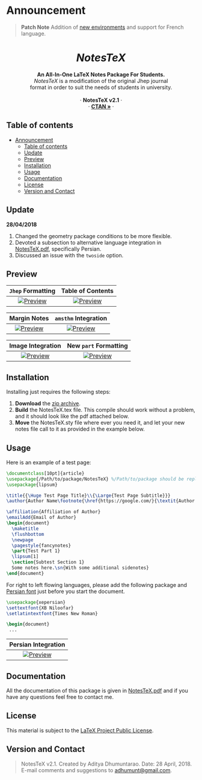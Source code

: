 # Announcement

>**Patch Note** Addition of [new environments](Sample/env.md) and support for French language.

<p align="center">

  <h1 align="center"><i>NotesTeX</i></h1>

  <p align="center">
    <b>An All-In-One LaTeX Notes Package For Students.</b>
    <br>
    <i>NotesTeX</i> is a modification of the original Jhep journal <br> format in order to suit the needs of students in university.
    <br>
    <br>
    &middot;
    <b>NotesTeX v2.1</b>
    &middot;
    <br>
    &middot;
     <a href="https://ctan.org/pkg/notestex"><strong>CTAN &raquo;</strong></a>
    &middot;
  </p>
</p>

## Table of contents
- [Announcement](#announcement)
  - [Table of contents](#table-of-contents)
  - [Update](#update)
  - [Preview](#preview)
  - [Installation](#installation)
  - [Usage](#usage)
  - [Documentation](#documentation)
  - [License](#license)
  - [Version and Contact](#version-and-contact)

## Update
**28/04/2018**
1. Changed the geometry package conditions to be more flexible.
2. Devoted a subsection to alternative language integration in [NotesTeX.pdf](NoTeX/NotesTeX.pdf), specifically Persian.
3. Discussed an issue with the ```twoside``` option.

## Preview
| ```Jhep``` Formatting | Table of Contents |
|:---:|:---:|
| [![Preview](https://raw.githubusercontent.com/adhumunt/NotesTeX/master/Sample/Sample0.png)](https://raw.githubusercontent.com/adhumunt/NotesTeX/master/Sample/Sample0.pdf)  | [![Preview](https://raw.githubusercontent.com/adhumunt/NotesTeX/master/Sample/Sample1.png)](https://raw.githubusercontent.com/adhumunt/NotesTeX/master/Sample/Sample1.pdf) |

| Margin Notes | ```amsthm``` Integration |
|:---:|:---:|
| [![Preview](https://raw.githubusercontent.com/adhumunt/NotesTeX/master/Sample/Sample2.png)](https://raw.githubusercontent.com/adhumunt/NotesTeX/master/Sample/Sample2.pdf)  | [![Preview](https://raw.githubusercontent.com/adhumunt/NotesTeX/master/Sample/Sample3.png)](https://raw.githubusercontent.com/adhumunt/NotesTeX/master/Sample/Sample3.pdf) |

| Image Integration | New ```part``` Formatting |
|:---:|:---:|
| [![Preview](https://raw.githubusercontent.com/adhumunt/NotesTeX/master/Sample/Sample4.png)](https://raw.githubusercontent.com/adhumunt/NotesTeX/master/Sample/Sample4.pdf)  | [![Preview](https://raw.githubusercontent.com/adhumunt/NotesTeX/master/Sample/Sample5.png)](https://raw.githubusercontent.com/adhumunt/NotesTeX/master/Sample/Sample5.pdf) |

## Installation
Installing just requires the following steps:

1. **Download** the [zip archive](NoTeX.zip).
2. **Build** the NotesTeX.tex file. This compile should work without a problem, and it should look like the pdf attached below.
3. **Move** the NotesTeX.sty file where ever you need it, and let your new notes file call to it as provided in the example below.

## Usage
Here is an example of a test page:

```latex
\documentclass[10pt]{article}
\usepackage{/Path/to/package/NotesTeX} %/Path/to/package should be replaced with package location
\usepackage{lipsum}

\title{{\Huge Test Page Title}\\{\Large{Test Page Subtitle}}}
\author{Author Name\footnote{\href{https://google.com/}{\textit{Author Website}}}}

\affiliation{Affiliation of Author}
\emailAdd{Email of Author}
\begin{document}
  \maketitle
  \flushbottom
  \newpage
  \pagestyle{fancynotes}
  \part{Test Part 1}
  \lipsum[1]
  \section{Subtest Section 1}
  Some notes here.\sn{With some additional sidenotes}
\end{document}
```

For right to left flowing languages, please add the following package and [Persian font](https://fontlibrary.org/en/font/xb-niloofar) just before you start the document.

```latex
\usepackage{xepersian}
\settextfont{XB Niloofar}
\setlatintextfont{Times New Roman}

\begin{document}
 ...
```
| Persian Integration |
|:---:|
| [![Preview](https://raw.githubusercontent.com/Adhumunt/NotesTeX/master/Sample/NoTeX_Persian.png)](https://raw.githubusercontent.com/Adhumunt/NotesTeX/master/Sample/NoTeX_Persian.png) |

## Documentation
All the documentation of this package is given in [NotesTeX.pdf](NoTeX/NotesTeX.pdf) and if you have any questions feel free to contact me.

## License
This material is subject to the [LaTeX Project Public License](LICENSE).

## Version and Contact

> NotesTeX v2.1.
> Created by Aditya Dhumuntarao.
> Date: 28 April, 2018.
> E-mail comments and suggestions to adhumunt@gmail.com.
